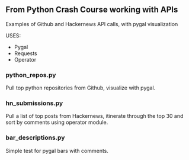 ## From Python Crash Course working with APIs


Examples of  Github and Hackernews API calls, with pygal visualization

USES:
- Pygal
- Requests
- Operator

### python_repos.py
Pull top python repositories from Github, visualize with pygal.

### hn_submissions.py
Pull a list of top posts from Hackernews, itinerate through the top 30 and sort by comments using operator module.

### bar_descriptions.py
Simple test for pygal bars with comments.  
